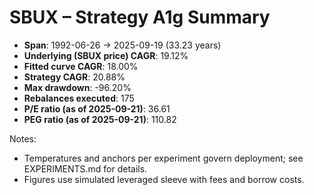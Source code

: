 # SBUX – Strategy A1g Summary

- **Span**: 1992-06-26 → 2025-09-19 (33.23 years)
- **Underlying (SBUX price) CAGR**: 19.12%
- **Fitted curve CAGR**: 18.00%
- **Strategy CAGR**: 20.88%
- **Max drawdown**: -96.20%
- **Rebalances executed**: 175
- **P/E ratio (as of 2025-09-21)**: 36.61
- **PEG ratio (as of 2025-09-21)**: 110.82

Notes:

- Temperatures and anchors per experiment govern deployment; see EXPERIMENTS.md for details.
- Figures use simulated leveraged sleeve with fees and borrow costs.

